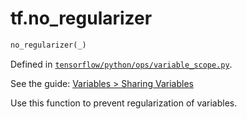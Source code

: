 <div itemscope itemtype="http://developers.google.com/ReferenceObject">
<meta itemprop="name" content="tf.no_regularizer" />
</div>

# tf.no_regularizer

``` python
no_regularizer(_)
```



Defined in [`tensorflow/python/ops/variable_scope.py`](https://www.tensorflow.org/code/tensorflow/python/ops/variable_scope.py).

See the guide: [Variables > Sharing Variables](../../../api_guides/python/state_ops.md#Sharing_Variables)

Use this function to prevent regularization of variables.